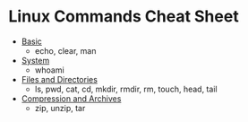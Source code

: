 # Linux Commands Cheat Sheet

* [Basic](/Basic.md)
  * echo, clear, man
* [System](/System.md)
  * whoami
* [Files and Directories](/Files_and_Directories.md)
  * ls, pwd, cat, cd, mkdir, rmdir, rm, touch, head, tail
* [Compression and Archives](/Compression_and_Archives.md)
  * zip, unzip, tar
